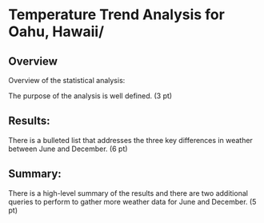 # Temperature Trend Analysis for Oahu, Hawaii/

## Overview

Overview of the statistical analysis:

The purpose of the analysis is well defined. (3 pt)
## Results:

There is a bulleted list that addresses the three key differences in weather between June and December. (6 pt)
## Summary:

There is a high-level summary of the results and there are two additional queries to perform to gather more weather data for June and December. (5 pt)
